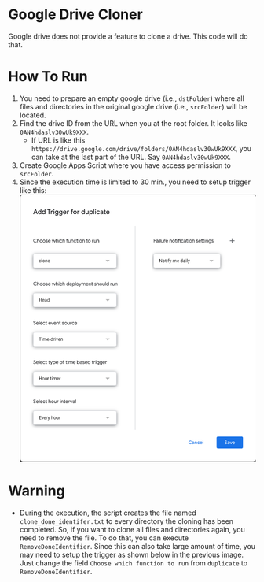 # Google Drive Cloner
Google drive does not provide a feature to clone a drive. This code will do that.

# How To Run

1. You need to prepare an empty google drive (i.e., `dstFolder`) where all files and directories in the original google drive (i.e., `srcFolder`) will be located.
1. Find the drive ID from the URL when you at the root folder. It looks like `0AN4hdaslv30wUk9XXX`.
   - If URL is like this `https://drive.google.com/drive/folders/0AN4hdaslv30wUk9XXX`, you can take at the last part of the URL. Say `0AN4hdaslv30wUk9XXX`.
1. Create Google Apps Script where you have access permission to `srcFolder`.
1. Since the execution time is limited to 30 min., you need to setup trigger like this:
![Image](./trigger.png)

# Warning
- During the execution, the script creates the file named `clone_done_identifer.txt` to every directory the cloning has been completed. So, if you want to clone all files and directories again, you need to remove the file. To do that, you can execute `RemoveDoneIdentifier`. Since this can also take large amount of time, you may need to setup the trigger as shown below in the previous image. Just change the field `Choose which function to run` from `duplicate` to `RemoveDoneIdentifier`.
